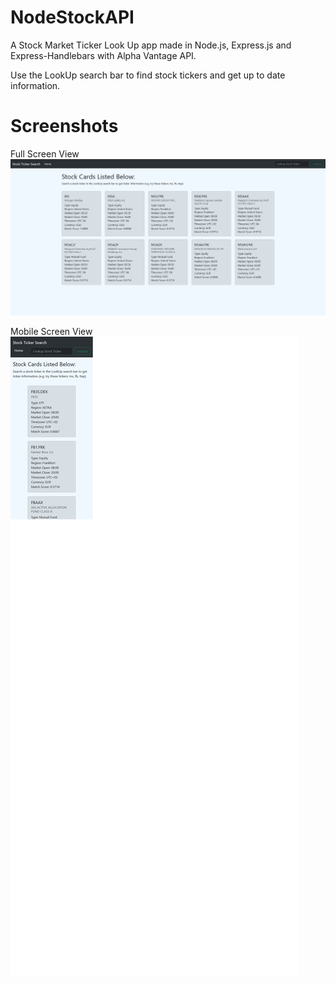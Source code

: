 # NodeStockAPI
A Stock Market Ticker Look Up app made in Node.js, Express.js and Express-Handlebars with Alpha Vantage API.

Use the LookUp search bar to find stock tickers and get up to date information. 

# Screenshots 
Full Screen View
![Alt text](/public/fullscreen.png?raw=true)

Mobile Screen View
![Alt text](/public/mobilescreen.png?raw=true )


